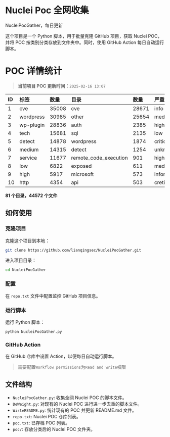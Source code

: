 # Nuclei Poc 全网收集
NucleiPocGather，每日更新

这个项目是一个 Python 脚本，用于批量克隆 GitHub 项目，获取 Nuclei POC，并将 POC 按类别分类存放到文件夹中。同时，使用 GitHub Action 每日自动运行脚本。
# POC 详情统计

> **当前项目 POC 更新时间：**`2025-02-16 13:07`

| ID | 标签      | 数量 | 目录       | 数量 | 严重性   | 数量 |
|:---| :-------- | :--- | :--------- | :--- | :------- | :--- |
| 1 | cve | 35008 | cve | 28671 | info | 21124 |
| 2 | wordpress | 30985 | other | 25654 | medium | 19856 |
| 3 | wp-plugin | 28836 | auth | 2385 | high | 12735 |
| 4 | tech | 15681 | sql | 2135 | low | 7934 |
| 5 | detect | 14878 | wordpress | 1874 | critical | 6648 |
| 6 | medium | 14315 | detect | 1254 | unknown | 73 |
| 7 | service | 11677 | remote_code_execution | 901 | hight | 16 |
| 8 | low | 6822 | exposed | 611 | meduim | 8 |
| 9 | high | 5917 | microsoft | 573 | informative | 8 |
| 10 | http | 4354 | api | 503 | cretical | 2 |

**81 个目录，44572 个文件**
## 如何使用

### 克隆项目

克隆这个项目到本地：

```bash
git clone https://github.com/lianqingsec/NucleiPocGather.git
```

进入项目目录：

```bash
cd NucleiPocGather
```

### 配置

在 `repo.txt` 文件中配置监控 GitHub 项目信息。

### 运行脚本

运行 Python 脚本：

```bash
python NucleiPocGather.py
```

### GitHub Action

在 GitHub 仓库中设置 Action，以便每日自动运行脚本。

> 需要配置`Workflow permissions`为`Read and write`权限

## 文件结构

- `NucleiPocGather.py`: 收集全网 Nuclei POC 的脚本文件。
- `DeWeight.py`: 对现有的 Nuclei POC 进行进一步去重的脚本文件。
- `WirteREADME.py`: 统计现有的 POC 并更新 README.md 文件。
- `repo.txt`: Nuclei POC 仓库列表。
- `poc.txt`: 已存档 POC 列表。
- `poc/`: 存放分类后的 Nuclei POC 文件夹。

